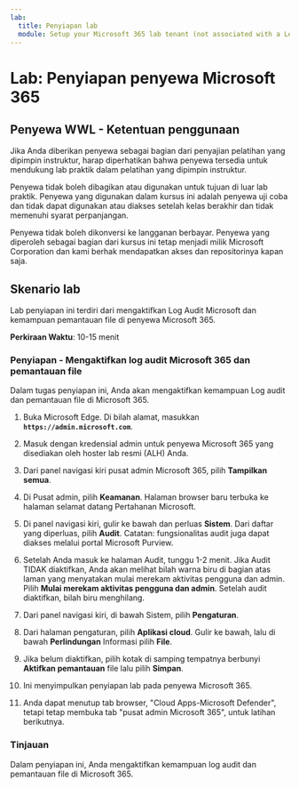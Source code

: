 ```yaml
---
lab:
  title: Penyiapan lab
  module: Setup your Microsoft 365 lab tenant (not associated with a Learn module)
---
```


# Lab: Penyiapan penyewa Microsoft 365

## Penyewa WWL - Ketentuan penggunaan
Jika Anda diberikan penyewa sebagai bagian dari penyajian pelatihan yang dipimpin instruktur, harap diperhatikan bahwa penyewa tersedia untuk mendukung lab praktik dalam pelatihan yang dipimpin instruktur.

Penyewa tidak boleh dibagikan atau digunakan untuk tujuan di luar lab praktik. Penyewa yang digunakan dalam kursus ini adalah penyewa uji coba dan tidak dapat digunakan atau diakses setelah kelas berakhir dan tidak memenuhi syarat perpanjangan.

Penyewa tidak boleh dikonversi ke langganan berbayar. Penyewa yang diperoleh sebagai bagian dari kursus ini tetap menjadi milik Microsoft Corporation dan kami berhak mendapatkan akses dan repositorinya kapan saja.

## Skenario lab

Lab penyiapan ini terdiri dari mengaktifkan Log Audit Microsoft dan kemampuan pemantauan file di penyewa Microsoft 365.

**Perkiraan Waktu**: 10-15 menit

### Penyiapan - Mengaktifkan log audit Microsoft 365 dan pemantauan file

Dalam tugas penyiapan ini, Anda akan mengaktifkan kemampuan Log audit dan pemantauan file di Microsoft 365.  

1. Buka Microsoft Edge. Di bilah alamat, masukkan **`https://admin.microsoft.com`**.

1. Masuk dengan kredensial admin untuk penyewa Microsoft 365 yang disediakan oleh hoster lab resmi (ALH) Anda.

1. Dari panel navigasi kiri pusat admin Microsoft 365, pilih **Tampilkan semua**.

1. Di Pusat admin, pilih **Keamanan**.  Halaman browser baru terbuka ke halaman selamat datang Pertahanan Microsoft.

1. Di panel navigasi kiri, gulir ke bawah dan perluas **Sistem**.  Dari daftar yang diperluas, pilih **Audit**.  Catatan: fungsionalitas audit juga dapat diakses melalui portal Microsoft Purview.

1. Setelah Anda masuk ke halaman Audit, tunggu 1-2 menit.  Jika Audit TIDAK diaktifkan, Anda akan melihat bilah warna biru di bagian atas laman yang menyatakan mulai merekam aktivitas pengguna dan admin.  Pilih **Mulai merekam aktivitas pengguna dan admin**.  Setelah audit diaktifkan, bilah biru menghilang.

1. Dari panel navigasi kiri, di bawah Sistem, pilih **Pengaturan**.

1. Dari halaman pengaturan, pilih **Aplikasi cloud**.   Gulir ke bawah, lalu di bawah **Perlindungan** Informasi pilih **File**.

1. Jika belum diaktifkan, pilih kotak di samping tempatnya berbunyi **Aktifkan pemantauan** file lalu pilih **Simpan**.  

1. Ini menyimpulkan penyiapan lab pada penyewa Microsoft 365.
1. Anda dapat menutup tab browser, "Cloud Apps-Microsoft Defender", tetapi tetap membuka tab "pusat admin Microsoft 365", untuk latihan berikutnya.

### Tinjauan

Dalam penyiapan ini, Anda mengaktifkan kemampuan log audit dan pemantauan file di Microsoft 365.
